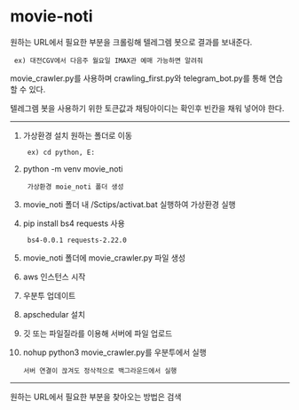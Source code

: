# movie-noti

 원하는 URL에서 필요한 부분을 크롤링해 텔레그렘 봇으로 결과를 보내준다.
 
     ex) 대전CGV에서 다음주 월요일 IMAX관 예매 가능하면 알려줘 

 movie_crawler.py를 사용하며 crawling_first.py와 telegram_bot.py를 통해 연습 할 수 있다.
 
 텔레그렘 봇을 사용하기 위한 토큰값과 채팅아이디는 확인후 빈칸을 채워 넣어야 한다.
 
--------------------------------------------------------------------------------------

1. 가상환경 설치 원하는 폴더로 이동 

        ex) cd python, E:

2. python -m venv movie_noti

        가상환경 moie_noti 폴더 생성

3. movie_noti 폴더 내 /Sctips/activat.bat 실행하여 가상환경 실행

4. pip install bs4 requests 사용

        bs4-0.0.1 requests-2.22.0

5. movie_noti 폴더에 movie_crawler.py 파일 생성

6. aws 인스턴스 시작 

7. 우분투 업데이트

8. apschedular 설치

9. 깃 또는 파일질라를 이용해 서버에 파일 업로드

10. nohup python3 movie_crawler.py를 우분투에서 실행

        서버 연결이 끊겨도 정삭적으로 백그라운드에서 실행

--------------------------------------------------------------------------------------
원하는 URL에서 필요한 부분을 찾아오는 방법은 검색

